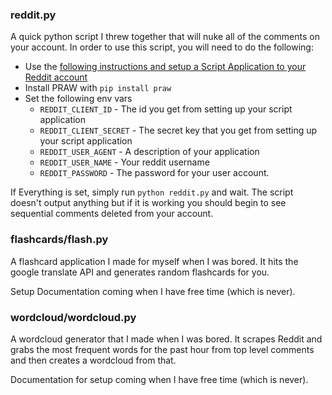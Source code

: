 ### reddit.py

A quick python script I threw together that will nuke all of the comments on your account.
In order to use this script, you will need to do the following:

- Use the [following instructions and setup a Script Application to your Reddit account](https://praw.readthedocs.io/en/latest/getting_started/authentication.html#script-application)
- Install PRAW with `pip install praw`
- Set the following env vars 
  - `REDDIT_CLIENT_ID` - The id you get from setting up your script application
  - `REDDIT_CLIENT_SECRET` - The secret key that you get from setting up your script application
  - `REDDIT_USER_AGENT` - A description of your application 
  - `REDDIT_USER_NAME` - Your reddit username
  - `REDDIT_PASSWORD` - The password for your user account. 

If Everything is set, simply run `python reddit.py` and wait. The script doesn't output anything but if it is working you should begin to see sequential comments deleted from your account. 

### flashcards/flash.py

A flashcard application I made for myself when I was bored. It hits the google translate API and generates random flashcards for you. 

Setup Documentation coming when I have free time (which is never). 

### wordcloud/wordcloud.py

A wordcloud generator that I made when I was bored. It scrapes Reddit and grabs the most frequent words for the past hour from top level comments and then creates a wordcloud from that. 

Documentation for setup coming when I have free time (which is never). 

